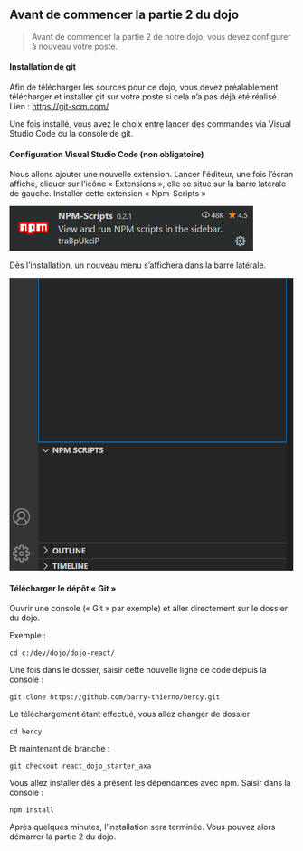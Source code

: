 ## Avant de commencer la partie 2 du dojo

> Avant de commencer la partie 2 de notre dojo, vous devez configurer à nouveau votre poste.

#### Installation de git

Afin de télécharger les sources pour ce dojo, vous devez préalablement télécharger et installer git sur votre poste si cela n’a pas déjà été réalisé.
Lien : https://git-scm.com/

Une fois installé, vous avez le choix entre lancer des commandes via Visual Studio Code ou la console de git.

#### Configuration Visual Studio Code (non obligatoire)
Nous allons ajouter une nouvelle extension. Lancer l'éditeur, une fois l’écran affiché, cliquer sur l’icône « Extensions », elle se situe sur la barre latérale de gauche.
Installer cette extension « Npm-Scripts »

![npm scripts](./images/npm-scripts.png)

Dès l’installation, un nouveau menu s’affichera dans la barre latérale.

![npm scripts](./images/npm-scripts-02.png)

#### Télécharger le dépôt « Git »

Ouvrir une console (« Git » par exemple) et aller directement sur le dossier du dojo.

Exemple :
```
cd c:/dev/dojo/dojo-react/
```

Une fois dans le dossier, saisir cette nouvelle ligne de code depuis la console :

```
git clone https://github.com/barry-thierno/bercy.git
```

Le téléchargement étant effectué, vous allez changer de dossier

```
cd bercy
```

Et maintenant de branche :

```
git checkout react_dojo_starter_axa
```

Vous allez installer dès à présent les dépendances avec npm. 
Saisir dans la console :

```
npm install
```

Après quelques minutes, l’installation sera terminée. Vous pouvez alors démarrer la partie 2 du dojo.
